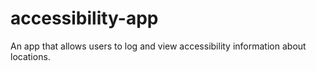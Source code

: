 # accessibility-app

An app that allows users to log and view accessibility information about locations.
